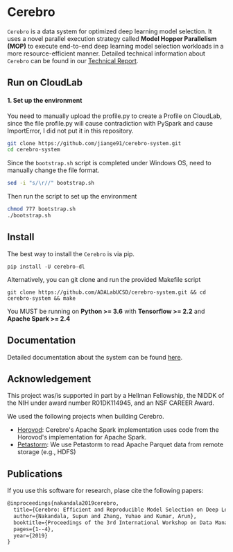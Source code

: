 Cerebro
=======
 
``Cerebro`` is a data system for optimized deep learning model selection. It uses a novel parallel execution strategy
called **Model Hopper Parallelism (MOP)** to execute end-to-end deep learning model selection workloads in a more 
resource-efficient manner. Detailed technical information about ``Cerebro`` can be found in our 
[Technical Report](https://adalabucsd.github.io/papers/TR_2020_Cerebro.pdf).


Run on CloudLab
-------
#### 1. Set up the environment

You need to manually upload the profile.py to create a Profile on CloudLab, since the file profile.py will cause
contradiction with PySpark and cause ImportError, I did not put it in this repository.

```bash
git clone https://github.com/jiange91/cerebro-system.git
cd cerebro-system
```
Since the `bootstrap.sh` script is completed under Windows OS, need to manually change the file format.

```bash
sed -i "s/\r//" bootstrap.sh
```

Then run the script to set up the environment
```bash
chmod 777 bootstrap.sh
./bootstrap.sh
```


Install
-------

The best way to install the ``Cerebro`` is via pip.

    pip install -U cerebro-dl

Alternatively, you can git clone and run the provided Makefile script

    git clone https://github.com/ADALabUCSD/cerebro-system.git && cd cerebro-system && make

You MUST be running on **Python >= 3.6** with **Tensorflow >= 2.2** and **Apache Spark >= 2.4**


Documentation
-------------

Detailed documentation about the system can be found [here](https://adalabucsd.github.io/cerebro-system/).


Acknowledgement
---------------
This project was/is supported in part by a Hellman Fellowship, the NIDDK of the NIH under award number R01DK114945, and an NSF CAREER Award.

We used the following projects when building Cerebro.
- [Horovod](https://github.com/horovod/horovod): Cerebro's Apache Spark implementation uses code from the Horovod's
 implementation for Apache Spark.
- [Petastorm](https://github.com/uber/petastorm): We use Petastorm to read Apache Parquet data from remote storage
 (e.g., HDFS)  
 
Publications
------------
If you use this software for research, plase cite the following papers:

```latex
@inproceedings{nakandala2019cerebro,
  title={Cerebro: Efficient and Reproducible Model Selection on Deep Learning Systems},
  author={Nakandala, Supun and Zhang, Yuhao and Kumar, Arun},
  booktitle={Proceedings of the 3rd International Workshop on Data Management for End-to-End Machine Learning},
  pages={1--4},
  year={2019}
}

```
